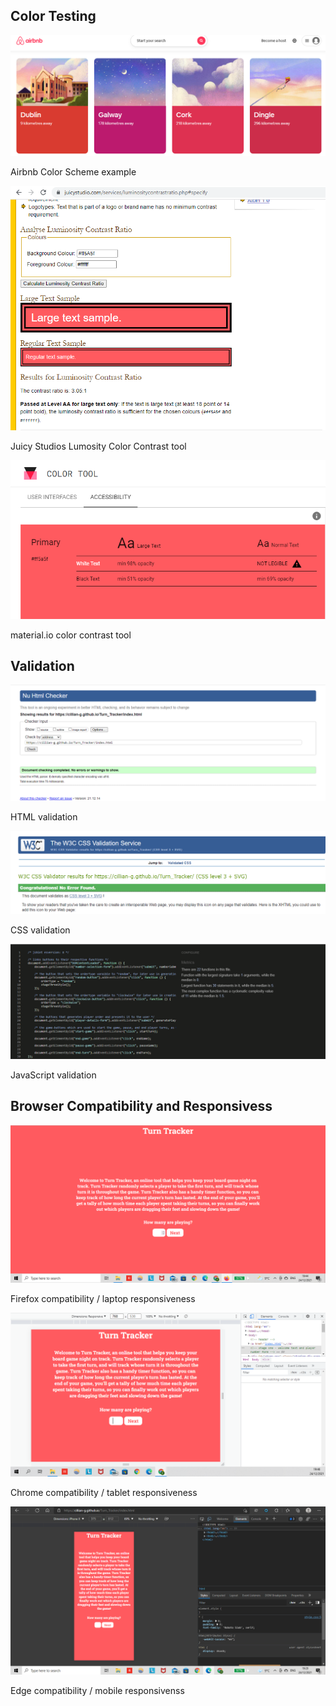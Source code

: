 ## Color Testing
 
![Airbnb color scheme example](/documentation/testing/airbnb_example.png)

Airbnb Color Scheme example

![Lumosity contrast tool](/documentation/testing/lumosity_contrast_tool.png)

Juicy Studios Lumosity Color Contrast tool 

![material.io color contrast tool](/documentation/testing/material.io_color_contrast_tool.png)

material.io color contrast tool

## Validation
![HTML validation](documentation/testing/html_validation.png)

HTML validation

![CSS validation](documentation/testing/css_validation.png)

CSS validation

![JavaScript validation](documentation/testing/javascript_validation.png)

JavaScript validation

## Browser Compatibility and Responsivess
![Firefox compatibility / laptop responsiveness](documentation/testing/firefox_laptop_test.png)

Firefox compatibility / laptop responsiveness

![Chrome compatibility / tablet responsiveness](documentation/testing/chrome_tablet_test.png)

Chrome compatibility / tablet responsiveness

![Edge compatibility / mobile responsiveness](documentation/testing/edge_iphone_test.png)

Edge compatibility / mobile responsivenss